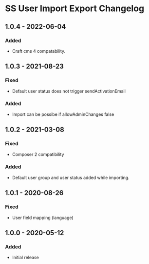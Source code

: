 # SS User Import Export Changelog

## 1.0.4 - 2022-06-04
### Added
- Craft cms 4 compatability.

## 1.0.3 - 2021-08-23
### Fixed
- Default user status does not trigger sendActivationEmail

### Added
- Import can be possibe if allowAdminChanges false

## 1.0.2 - 2021-03-08
### Fixed
- Composer 2 compatibility

### Added
- Default user group and user status added while importing.

## 1.0.1 - 2020-08-26
### Fixed
- User field mapping (language)

## 1.0.0 - 2020-05-12
### Added
- Initial release
